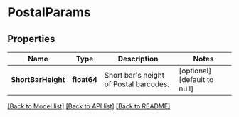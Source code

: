 # PostalParams

## Properties

Name | Type | Description | Notes
---- | ---- | ----------- | -----
**ShortBarHeight** | **float64** | Short bar&#39;s height of Postal barcodes. | [optional] [default to null]

[[Back to Model list]](../README.md#documentation-for-models) [[Back to API list]](../README.md#documentation-for-api-endpoints) [[Back to README]](../README.md)
